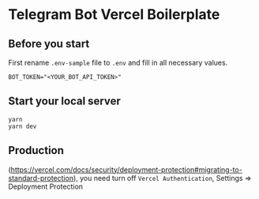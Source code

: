 # Telegram Bot Vercel Boilerplate

## Before you start

First rename `.env-sample` file to `.env` and fill in all necessary values.

```
BOT_TOKEN="<YOUR_BOT_API_TOKEN>"
```

## Start your local server

```
yarn
yarn dev
```

## Production

(https://vercel.com/docs/security/deployment-protection#migrating-to-standard-protection), you need turn off `Vercel Authentication`, Settings => Deployment Protection